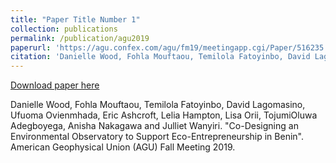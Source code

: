 ```yaml
---
title: "Paper Title Number 1"
collection: publications
permalink: /publication/agu2019
paperurl: 'https://agu.confex.com/agu/fm19/meetingapp.cgi/Paper/516235'
citation: 'Danielle Wood, Fohla Mouftaou, Temilola Fatoyinbo, David Lagomasino, Ufuoma Ovienmhada, Eric Ashcroft, Lelia Hampton, Lisa Orii, TojumiOluwa Adegboyega, Anisha Nakagawa and Julliet Wanyiri. "Co-Designing an Environmental Observatory to Support Eco-Entrepreneurship in Benin". American Geophysical Union (AGU) Fall Meeting 2019.'
---
```


[Download paper here](https://agu.confex.com/agu/fm19/meetingapp.cgi/Paper/516235)

Danielle Wood, Fohla Mouftaou, Temilola Fatoyinbo, David Lagomasino, Ufuoma Ovienmhada, Eric Ashcroft, Lelia Hampton, Lisa Orii, TojumiOluwa Adegboyega, Anisha Nakagawa and Julliet Wanyiri. "Co-Designing an Environmental Observatory to Support Eco-Entrepreneurship in Benin". American Geophysical Union (AGU) Fall Meeting 2019.

